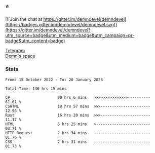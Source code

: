 ### :star:

[![Join the chat at https://gitter.im/demndevel/demndevel](https://badges.gitter.im/demndevel/demndevel.svg)](https://gitter.im/demndevel/demndevel?utm_source=badge&utm_medium=badge&utm_campaign=pr-badge&utm_content=badge)

[Telegram](https://t.me/demnometa) <br>
[Demn's space](http://demns.space)

### Stats

<!--START_SECTION:waka-->

```text
From: 15 October 2022 - To: 20 January 2023

Total Time: 146 hrs 15 mins

C#                     90 hrs 6 mins   >>>>>>>>>>>>>>>----------   61.61 %
CSHTML                 18 hrs 57 mins  >>>----------------------   12.96 %
Rust                   16 hrs 20 mins  >>>----------------------   11.17 %
HTML                   5 hrs 25 mins   >------------------------   03.71 %
HTTP Request           2 hrs 34 mins   -------------------------   01.76 %
CSS                    2 hrs 31 mins   -------------------------   01.73 %
```

<!--END_SECTION:waka-->
